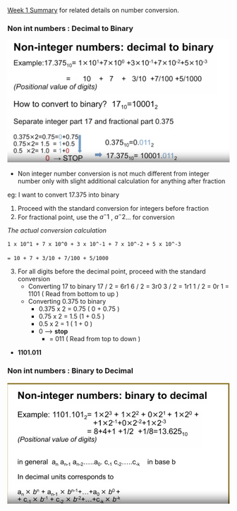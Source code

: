 [Week 1 Summary](../Week%201%20Introduction%20to%20number%20bases%20-%20%20conversion%20to%20decimal/Week%201%20Summary.md) for related details on number conversion. 


###  Non int numbers : Decimal to Binary 

![](non_int_number_conversion_decimal_to_binary.png)
- Non integer number conversion is not much different from integer number only with slight additional calculation for anything after fraction

eg: I want to convert 17.375 into binary 
1. Proceed with the standard conversion for integers before fraction
2. For fractional point, use the $a^-1$ , $a^-2$... for conversion

*The actual conversion calculation*
```
1 x 10^1 + 7 x 10^0 + 3 x 10^-1 + 7 x 10^-2 + 5 x 10^-3

= 10 + 7 + 3/10 + 7/100 + 5/1000
```
3. For all digits before the decimal point, proceed with the standard conversion
	 - Converting 17 to binary
		 17 / 2 = 6r1
		 6  / 2 = 3r0
		 3 / 2  = 1r1
		 1 / 2 = 0r 1
		 = 1101 ( Read from bottom to up )
	 - Converting 0.375 to binary
		 - 0.375 x 2 = 0.75 ( 0 + 0.75 )
		-  0.75 x 2 = 1.5 (1 + 0.5 )
		-  0.5 x 2 = 1 ( 1 + 0 )
		-  0 --> **stop**
			-  = 011 ( Read from top to down )
	
  - **1101.011**

### Non int numbers : Binary to Decimal
![](non_int_number_conversion_binary_to_decimal.png)